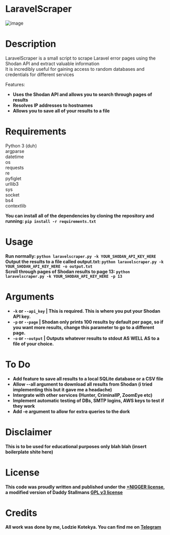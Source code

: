 # LaravelScraper

![image](https://github.com/axylisdead/LaravelScraper/assets/135433130/2784feb0-4c98-496a-9041-7cf81530d6ae)

# Description
LaravelScraper is a small script to scrape Laravel error pages using the Shodan API and extract valuable information
<br>
It is incredibly useful for gaining access to random databases and credentials for different services

Features:
- <b>Uses the Shodan API and allows you to search through pages of results</b>
- <b>Resolves IP addresses to hostnames</b>
- <b>Allows you to save all of your results to a file</b>

# Requirements
Python 3 (duh)
<br>
argparse
<br>
datetime
<br>
os
<br>
requests
<br>
re
<br>
pyfiglet
<br>
urllib3
<br>
sys
<br>
socket
<br>
bs4
<br>
contextlib

<b>You can install all of the dependencies by cloning the repository and running: ```pip install -r requirements.txt```

# Usage
Run normally: ```python laravelscraper.py -k YOUR_SHODAN_API_KEY_HERE```
<br>
Output the results to a file called output.txt: ```python laravelscraper.py -k YOUR_SHODAN_API_KEY_HERE -o output.txt```
<br>
Scroll through pages of Shodan results to page 13: ```python laravelscraper.py -k YOUR_SHODAN_API_KEY_HERE -p 13```

# Arguments
- ```-k``` or ```--api_key``` | This is required. This is where you put your Shodan API key.
- ```-p``` or ```--page``` | Shodan only prints 100 results by default per page, so if you want more results, change this parameter to go to a different page.
- ```-o``` or ```--output``` | Outputs whatever results to stdout AS WELL AS to a file of your choice.

# To Do
- Add feature to save all results to a local SQLite database or a CSV file
- Allow --all argument to download all results from Shodan (i tried implementing this but it gave me a headache)
- Intergrate with other services (Hunter, CriminalIP, ZoomEye etc)
- Implement automatic testing of DBs, SMTP logins, AWS keys to test if they work
- Add -e argument to allow for extra queries to the dork

# Disclaimer
This is to be used for educational purposes only blah blah (insert boilerplate shite here)

# License
This code was proudly written and published under the <a href=https://plusnigger.org>+NIGGER license</a>, a modified version of Daddy Stallmans <a href="https://www.gnu.org/licenses/gpl-3.0.txt">GPL v3 license</a>

# Credits
All work was done by me, Lodzie Kotekya. You can find me on <a href="https://t.me/lodzie">Telegram</a>
